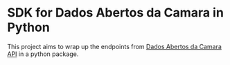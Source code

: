 # SDK for Dados Abertos da Camara in Python

This project aims to wrap up the endpoints from [Dados Abertos da Camara API](https://dadosabertos.camara.leg.br/swagger/api.html#api) in a python package.
